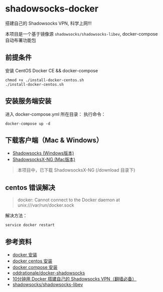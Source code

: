 # shadowsocks-docker

搭建自己的 Shadowsocks VPN, 科学上网!!!

本项目是一个基于镜像源 `shadowsocks/shadowsocks-libev`, docker-compose 自动布署功能包

## 前提条件

安装 CentOS Docker CE && docker-compose

```
chmod +x ./install-docker-centos.sh
./install-docker-centos.sh
```

## 安装服务端安装

进入 docker-compose.yml 所在目录：
执行命令：
```
docker-compose up -d
```

## 下载客户端（Mac & Windows）

- [Shadowsocks (Windows版本)](https://github.com/shadowsocks/shadowsocks-windows/wiki/Shadowsocks-Windows-使用说明)
- [ShadowsocksX-NG (Mac版本)](https://github.com/shadowsocks/ShadowsocksX-NG)

> 本项目中，已下载 ShadowsocksX-NG (/download 目录下)


## centos 错误解决

> docker: Cannot connect to the Docker daemon at unix:///var/run/docker.sock

解决方法：

```
service docker restart
```

## 参考资料
- [docker 安装](https://docs.docker.com/install/)
- [docker centos 安装](https://docs.docker.com/install/linux/docker-ce/centos/)
- [docker compose 安装](https://docs.docker.com/compose/install/)
- [oddrationale/docker-shadowsocks](https://hub.docker.com/r/oddrationale/docker-shadowsocks)
- [10分钟用 Docker 搭建自己的 Shadowsocks VPN（翻墙必备）](https://juejin.im/post/5b14c5115188257d37761a5a)
- [shadowsocks/shadowsocks-libev](https://github.com/shadowsocks/shadowsocks-libev/tree/master/docker/alpine)